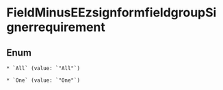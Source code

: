 
# FieldMinusEEzsignformfieldgroupSignerrequirement

## Enum


    * `All` (value: `"All"`)

    * `One` (value: `"One"`)



